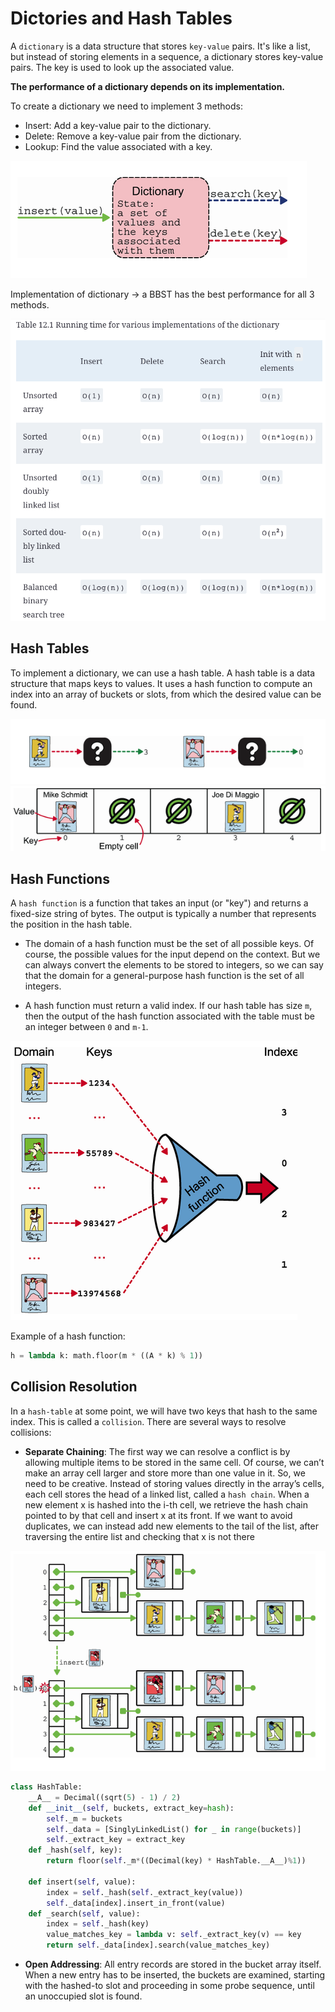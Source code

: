 # Dictories and Hash Tables

A `dictionary` is a data structure that stores `key-value` pairs. It's like a list, but instead of storing elements in a sequence, a dictionary stores key-value pairs. The key is used to look up the associated value.

**The performance of a dictionary depends on its implementation.**

To create a dictionary we need to implement 3 methods:

- Insert: Add a key-value pair to the dictionary.
- Delete: Remove a key-value pair from the dictionary.
- Lookup: Find the value associated with a key.

![alt text](image.png)

Implementation of dictionary -> a BBST has the best performance for all 3 methods.

![alt text](image-1.png)

## Hash Tables

To implement a dictionary, we can use a hash table. A hash table is a data structure that maps keys to values. It uses a hash function to compute an index into an array of buckets or slots, from which the desired value can be found.

![alt text](image-2.png)
![alt text](image-3.png)

## Hash Functions

A `hash function` is a function that takes an input (or "key") and returns a fixed-size string of bytes. The output is typically a number that represents the position in the hash table.

- The domain of a hash function must be the set of all possible keys. Of course, the possible values for the input depend on the context. But we can always convert the elements to be stored to integers, so we can say that the domain for a general-purpose hash function is the set of all integers.

- A hash function must return a valid index. If our hash table has size `m`, then the output of the hash function associated with the table must be an integer between `0` and `m-1`.

![alt text](image-4.png)

Example of a hash function:

```python
h = lambda k: math.floor(m * ((A * k) % 1))
```

## Collision Resolution

In a `hash-table` at some point, we will have two keys that hash to the same index. This is called a `collision`. There are several ways to resolve collisions:

- **Separate Chaining**: The first way we can resolve a conflict is by allowing multiple items to be stored in the same cell. Of course, we can’t make an array cell larger and store more than one value in it. So, we need to be creative. Instead of storing values directly in the array’s cells, each cell stores the head of a linked list, called a `hash chain`. When a new element x is hashed into the i-th cell, we retrieve the hash chain pointed to by that cell and insert x at its front. If we want to avoid duplicates, we can instead add new elements to the tail of the list, after traversing the entire list and checking that x is not there

![alt text](image-5.png)

```python
class HashTable:
    __A__ = Decimal((sqrt(5) - 1) / 2)
    def __init__(self, buckets, extract_key=hash):
        self._m = buckets
        self._data = [SinglyLinkedList() for _ in range(buckets)]
        self._extract_key = extract_key
    def _hash(self, key):
        return floor(self._m*((Decimal(key) * HashTable.__A__)%1))

    def insert(self, value):
        index = self._hash(self._extract_key(value))
        self._data[index].insert_in_front(value)
    def _search(self, value):
        index = self._hash(key)
        value_matches_key = lambda v: self._extract_key(v) == key
        return self._data[index].search(value_matches_key)
```

- **Open Addressing**: All entry records are stored in the bucket array itself. When a new entry has to be inserted, the buckets are examined, starting with the hashed-to slot and proceeding in some probe sequence, until an unoccupied slot is found.
